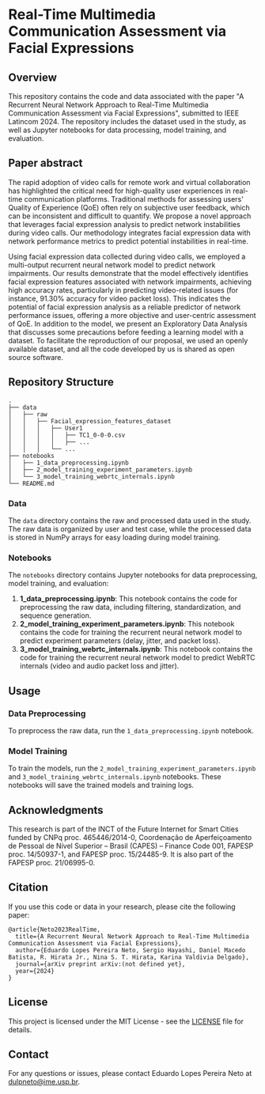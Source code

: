 # Real-Time Multimedia Communication Assessment via Facial Expressions


## Overview

This repository contains the code and data associated with the paper "A Recurrent Neural Network Approach to Real-Time Multimedia Communication Assessment via Facial Expressions", submitted to IEEE Latincom 2024. The repository includes the dataset used in the study, as well as Jupyter notebooks for data processing, model training, and evaluation.

## Paper abstract

The rapid adoption of video calls for remote work and virtual collaboration has highlighted the critical need for high-quality user experiences in real-time communication platforms. Traditional methods for assessing users' Quality of Experience (QoE) often rely on subjective user feedback, which can be inconsistent and difficult to quantify. We propose a novel approach that leverages facial expression analysis to predict network instabilities during video calls. Our methodology integrates facial expression data with network performance metrics to predict potential instabilities in real-time.

Using facial expression data collected during video calls, we employed a multi-output recurrent neural network model to predict network impairments. Our results demonstrate that the model effectively identifies facial expression features associated with network impairments, achieving high accuracy rates, particularly in predicting video-related issues (for instance, 91.30% accuracy for video packet loss). This indicates the potential of facial expression analysis as a reliable predictor of network performance issues, offering a more objective and user-centric assessment of QoE. In addition to the model, we present an Exploratory Data Analysis that discusses some precautions before feeding a learning model with a dataset. To facilitate the reproduction of our proposal, we used an openly available dataset, and all the code developed by us is shared as open source software.



## Repository Structure

```
.
├── data
│   ├── raw
│   │   ├── Facial_expression_features_dataset
│   │   │   ├── User1
│   │   │   │   ├── TC1_0-0-0.csv
│   │   │   │   ├── ...
│   │   │   └── ...
├── notebooks
│   ├── 1_data_preprocessing.ipynb
│   ├── 2_model_training_experiment_parameters.ipynb
│   └── 3_model_training_webrtc_internals.ipynb
└── README.md
```


### Data

The `data` directory contains the raw and processed data used in the study. The raw data is organized by user and test case, while the processed data is stored in NumPy arrays for easy loading during model training.

### Notebooks

The `notebooks` directory contains Jupyter notebooks for data preprocessing, model training, and evaluation:

1. **1_data_preprocessing.ipynb**: This notebook contains the code for preprocessing the raw data, including filtering, standardization, and sequence generation.
2. **2_model_training_experiment_parameters.ipynb**: This notebook contains the code for training the recurrent neural network model to predict experiment parameters (delay, jitter, and packet loss).
3. **3_model_training_webrtc_internals.ipynb**: This notebook contains the code for training the recurrent neural network model to predict WebRTC internals (video and audio packet loss and jitter).

[//]: # (### Source Code)

[//]: # ()
[//]: # (The `src` directory contains the source code for data preprocessing, model training, and evaluation:)

[//]: # ()
[//]: # (- **data_preprocessing.py**: Functions for preprocessing the raw data.)

[//]: # (- **model_training.py**: Functions for training the recurrent neural network models.)

[//]: # (- **model_evaluation.py**: Functions for evaluating the trained models.)

[//]: # (- **utils.py**: Utility functions used throughout the project.)

## Usage

### Data Preprocessing

To preprocess the raw data, run the `1_data_preprocessing.ipynb` notebook. 

### Model Training

To train the models, run the `2_model_training_experiment_parameters.ipynb` and `3_model_training_webrtc_internals.ipynb` notebooks. These notebooks will save the trained models and training logs.

## Acknowledgments

This research is part of the INCT of the Future Internet for Smart Cities funded by CNPq proc. 465446/2014-0, Coordenação de Aperfeiçoamento de Pessoal de Nível Superior – Brasil (CAPES) – Finance Code 001, FAPESP proc. 14/50937-1, and FAPESP proc. 15/24485-9. It is also part of the FAPESP proc. 21/06995-0.

## Citation

If you use this code or data in your research, please cite the following paper:

```
@article{Neto2023RealTime,
  title={A Recurrent Neural Network Approach to Real-Time Multimedia Communication Assessment via Facial Expressions},
  author={Eduardo Lopes Pereira Neto, Sergio Hayashi, Daniel Macedo Batista, R. Hirata Jr., Nina S. T. Hirata, Karina Valdivia Delgado},
  journal={arXiv preprint arXiv:(not defined yet},
  year={2024}
}
```

## License

This project is licensed under the MIT License - see the [LICENSE](LICENSE) file for details.

## Contact

For any questions or issues, please contact Eduardo Lopes Pereira Neto at dulpneto@ime.usp.br.

